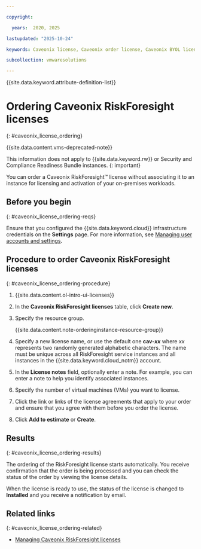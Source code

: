 ```yaml
---

copyright:

  years:  2020, 2025

lastupdated: "2025-10-24"

keywords: Caveonix license, Caveonix order license, Caveonix BYOL license

subcollection: vmwaresolutions

---
```


{{site.data.keyword.attribute-definition-list}}

# Ordering Caveonix RiskForesight licenses
{: #caveonix_license_ordering}

{{site.data.content.vms-deprecated-note}}

This information does not apply to {{site.data.keyword.rw}} or Security and Compliance Readiness Bundle instances.
{: important}

You can order a Caveonix RiskForesight™ license without associating it to an instance for licensing and activation of your on-premises workloads.

## Before you begin
{: #caveonix_license_ordering-reqs}

Ensure that you configured the {{site.data.keyword.cloud}} infrastructure credentials on the **Settings** page. For more information, see [Managing user accounts and settings](/docs/vmwaresolutions?topic=vmwaresolutions-useraccount).

## Procedure to order Caveonix RiskForesight licenses
{: #caveonix_license_ordering-procedure}

1. {{site.data.content.ol-intro-ui-licenses}}
2. In the **Caveonix RiskForesight licenses** table, click **Create new**.
3. Specify the resource group.

   {{site.data.content.note-orderinginstance-resource-group}}

4. Specify a new license name, or use the default one **cav-_xx_** where _xx_ represents two randomly generated alphabetic characters. The name must be unique across all RiskForesight service instances and all instances in the {{site.data.keyword.cloud_notm}} account.
5. In the **License notes** field, optionally enter a note. For example, you can enter a note to help you identify associated instances.
6. Specify the number of virtual machines (VMs) you want to license.
7. Click the link or links of the license agreements that apply to your order and ensure that you agree with them before you order the license.
8. Click **Add to estimate** or **Create**.

## Results
{: #caveonix_license_ordering-results}

The ordering of the RiskForesight license starts automatically. You receive confirmation that the order is being processed and you can check the status of the order by viewing the license details.

When the license is ready to use, the status of the license is changed to **Installed** and you receive a notification by email.

## Related links
{: #caveonix_license_ordering-related}

* [Managing Caveonix RiskForesight licenses](/docs/vmwaresolutions?topic=vmwaresolutions-caveonix_license_managing)
